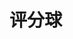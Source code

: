 # 评分球

<script>
    requirejs( [ '{{module}}' ], function( {{name}} ){
        JC.FCHART_PATH = '{{path}}';
    });
</script>

<style>
    dl.defDl dd{ margin: 10px auto; }
</style>

<dl class="defDl">
    <dt></dt>
    <dd>
        <div class="js_compFChart"
            chartScriptData="/script"
            chartWidth="200"
            chartHeight="200"
            >
            <script type="text/template">
                {
                    chart: {
                        type: 'rate' 
                    }, 
                    title: {
                        text:'浏览器使用份额'
                    },
                    subtitle: {
                        text: 'for PC'
                    }, 
                    series:[{
                        name: 'Browser share',
                        data: [
                            {
                                name: 'Firefox'
                                ,  y: 100
                                , style: { size: 40 }
                                , borderBgColor: 0xECECEC
                                , borderBgFillColor: 0xffffff
                                , dataBorderBgColor: 0xFEB556
                                , dataBorderBgFillColor: 0xFDF0F2
                            }
                        ]
                    }]
                    , radius: {
                        borderWidth: 10
                    }
                    , yAxis: {
                        maxvalue: 100
                    }
                    
                    , dataLabels: {
                        enabled: true
                        , format: '{0}%'
                    }

                    , tooltip: {
                        enabled: true
                        , pointFormat: '{0}%'
                    }
                }
            </script>
        </div>
    </dd>
    <dd>
        <div class="js_compFChart"
            chartScriptData="/script"
            chartWidth="200"
            chartHeight="200"
            >
            <script type="text/template">
                {
                    chart: {
                        type: 'rate' 
                    }, 
                    title: {
                        text:'浏览器使用份额'
                    },
                    subtitle: {
                        text: 'for PC'
                    }, 
                    series:[{
                        name: 'Browser share',
                        data: [
                            {
                                name: 'Firefox'
                                ,  y: 90
                                , style: { size: 40 }
                                , borderBgColor: 0xECECEC
                                , borderBgFillColor: 0xffffff
                                , dataBorderBgColor: 0xFEB556
                                , dataBorderBgFillColor: 0xFDF0F2
                            }
                        ]
                    }]
                    , radius: {
                        borderWidth: 10
                    }
                    , yAxis: {
                        maxvalue: 100
                    }
                    
                    , dataLabels: {
                        enabled: true
                        , format: '{0}%'
                    }

                    , tooltip: {
                        enabled: true
                        , pointFormat: '{0}%'
                    }
                }
            </script>
        </div>
    </dd>
    <dd>
        <div class="js_compFChart"
            chartScriptData="/script"
            chartWidth="200"
            chartHeight="200"
            >
            <script type="text/template">
                {
                    chart: {
                        type: 'rate' 
                    }, 
                    title: {
                        text:'浏览器使用份额'
                    },
                    subtitle: {
                        text: 'for PC'
                    }, 
                    series:[{
                        name: 'Browser share',
                        data: [
                            {
                                name: 'Firefox'
                                ,  y: 80
                                , style: { size: 40 }
                                , borderBgColor: 0xECECEC
                                , borderBgFillColor: 0xffffff
                                , dataBorderBgColor: 0xFEB556
                                , dataBorderBgFillColor: 0xFDF0F2
                            }
                        ]
                    }]
                    , radius: {
                        borderWidth: 10
                    }
                    , yAxis: {
                        maxvalue: 100
                    }
                    
                    , dataLabels: {
                        enabled: true
                        , format: '{0}%'
                    }

                    , tooltip: {
                        enabled: true
                        , pointFormat: '{0}%'
                    }
                }
            </script>
        </div>
    </dd>
    <dd>
        <div class="js_compFChart"
            chartScriptData="/script"
            chartWidth="200"
            chartHeight="200"
            >
            <script type="text/template">
                {
                    chart: {
                        type: 'rate' 
                    }, 
                    title: {
                        text:'浏览器使用份额'
                    },
                    subtitle: {
                        text: 'for PC'
                    }, 
                    series:[{
                        name: 'Browser share',
                        data: [
                            {
                                name: 'Firefox'
                                ,  y: 70
                                , style: { size: 40 }
                                , borderBgColor: 0xECECEC
                                , borderBgFillColor: 0xffffff
                                , dataBorderBgColor: 0xFEB556
                                , dataBorderBgFillColor: 0xFDF0F2
                            }
                        ]
                    }]
                    , radius: {
                        borderWidth: 10
                    }
                    , yAxis: {
                        maxvalue: 100
                    }
                    
                    , dataLabels: {
                        enabled: true
                        , format: '{0}%'
                    }

                    , tooltip: {
                        enabled: true
                        , pointFormat: '{0}%'
                    }
                }
            </script>
        </div>
    </dd>
    <dd>
        <div class="js_compFChart"
            chartScriptData="/script"
            chartWidth="200"
            chartHeight="200"
            >
            <script type="text/template">
                {
                    chart: {
                        type: 'rate' 
                    }, 
                    title: {
                        text:'浏览器使用份额'
                    },
                    subtitle: {
                        text: 'for PC'
                    }, 
                    series:[{
                        name: 'Browser share',
                        data: [
                            {
                                name: 'Firefox'
                                ,  y: 60
                                , style: { size: 40 }
                                , borderBgColor: 0xECECEC
                                , borderBgFillColor: 0xffffff
                                , dataBorderBgColor: 0xFEB556
                                , dataBorderBgFillColor: 0xFDF0F2
                            }
                        ]
                    }]
                    , radius: {
                        borderWidth: 10
                    }
                    , yAxis: {
                        maxvalue: 100
                    }
                    
                    , dataLabels: {
                        enabled: true
                        , format: '{0}%'
                    }

                    , tooltip: {
                        enabled: true
                        , pointFormat: '{0}%'
                    }
                }
            </script>
        </div>
    </dd>
    <dd>
        <div class="js_compFChart"
            chartScriptData="/script"
            chartWidth="200"
            chartHeight="200"
            >
            <script type="text/template">
                {
                    chart: {
                        type: 'rate' 
                    }, 
                    title: {
                        text:'浏览器使用份额'
                    },
                    subtitle: {
                        text: 'for PC'
                    }, 
                    series:[{
                        name: 'Browser share',
                        data: [
                            {
                                name: 'Firefox'
                                ,  y: 50
                                , style: { size: 40 }
                                , borderBgColor: 0xECECEC
                                , borderBgFillColor: 0xffffff
                                , dataBorderBgColor: 0xFEB556
                                , dataBorderBgFillColor: 0xFDF0F2
                            }
                        ]
                    }]
                    , radius: {
                        borderWidth: 10
                    }
                    , yAxis: {
                        maxvalue: 100
                    }
                    
                    , dataLabels: {
                        enabled: true
                        , format: '{0}%'
                    }

                    , tooltip: {
                        enabled: true
                        , pointFormat: '{0}%'
                    }
                }
            </script>
        </div>
    </dd>
    <dd>
        <div class="js_compFChart"
            chartScriptData="/script"
            chartWidth="200"
            chartHeight="200"
            >
            <script type="text/template">
                {
                    chart: {
                        type: 'rate' 
                    }, 
                    title: {
                        text:'浏览器使用份额'
                    },
                    subtitle: {
                        text: 'for PC'
                    }, 
                    series:[{
                        name: 'Browser share',
                        data: [
                            {
                                name: 'Firefox'
                                ,  y: 40
                                , style: { size: 40 }
                                , borderBgColor: 0xECECEC
                                , borderBgFillColor: 0xffffff
                                , dataBorderBgColor: 0xFEB556
                                , dataBorderBgFillColor: 0xFDF0F2
                            }
                        ]
                    }]
                    , radius: {
                        borderWidth: 10
                    }
                    , yAxis: {
                        maxvalue: 100
                    }
                    
                    , dataLabels: {
                        enabled: true
                        , format: '{0}%'
                    }

                    , tooltip: {
                        enabled: true
                        , pointFormat: '{0}%'
                    }
                }
            </script>
        </div>
    </dd>
    <dd>
        <div class="js_compFChart"
            chartScriptData="/script"
            chartWidth="200"
            chartHeight="200"
            >
            <script type="text/template">
                {
                    chart: {
                        type: 'rate' 
                    }, 
                    title: {
                        text:'浏览器使用份额'
                    },
                    subtitle: {
                        text: 'for PC'
                    }, 
                    series:[{
                        name: 'Browser share',
                        data: [
                            {
                                name: 'Firefox'
                                ,  y: 30
                                , style: { size: 40 }
                                , borderBgColor: 0xECECEC
                                , borderBgFillColor: 0xffffff
                                , dataBorderBgColor: 0xFEB556
                                , dataBorderBgFillColor: 0xFDF0F2
                            }
                        ]
                    }]
                    , radius: {
                        borderWidth: 10
                    }
                    , yAxis: {
                        maxvalue: 100
                    }
                    
                    , dataLabels: {
                        enabled: true
                        , format: '{0}%'
                    }

                    , tooltip: {
                        enabled: true
                        , pointFormat: '{0}%'
                    }
                }
            </script>
        </div>
    </dd>
    <dd>
        <div class="js_compFChart"
            chartScriptData="/script"
            chartWidth="200"
            chartHeight="200"
            >
            <script type="text/template">
                {
                    chart: {
                        type: 'rate' 
                    }, 
                    title: {
                        text:'浏览器使用份额'
                    },
                    subtitle: {
                        text: 'for PC'
                    }, 
                    series:[{
                        name: 'Browser share',
                        data: [
                            {
                                name: 'Firefox'
                                ,  y: 20
                                , style: { size: 40 }
                                , borderBgColor: 0xECECEC
                                , borderBgFillColor: 0xffffff
                                , dataBorderBgColor: 0xFEB556
                                , dataBorderBgFillColor: 0xFDF0F2
                            }
                        ]
                    }]
                    , radius: {
                        borderWidth: 10
                    }
                    , yAxis: {
                        maxvalue: 100
                    }
                    
                    , dataLabels: {
                        enabled: true
                        , format: '{0}%'
                    }

                    , tooltip: {
                        enabled: true
                        , pointFormat: '{0}%'
                    }
                }
            </script>
        </div>
    </dd>

    <dd>
        <div class="js_compFChart"
            chartScriptData="/script"
            chartWidth="200"
            chartHeight="200"
            >
            <script type="text/template">
                {
                    chart: {
                        type: 'rate' 
                    }, 
                    title: {
                        text:'浏览器使用份额'
                    },
                    subtitle: {
                        text: 'for PC'
                    }, 
                    series:[{
                        name: 'Browser share',
                        data: [
                            {
                                name: 'Firefox'
                                ,  y: 10
                                , style: { size: 40 }
                                , borderBgColor: 0xECECEC
                                , borderBgFillColor: 0xffffff
                                , dataBorderBgColor: 0xFEB556
                                , dataBorderBgFillColor: 0xFDF0F2
                            }
                        ]
                    }]
                    , radius: {
                        borderWidth: 10
                    }
                    , yAxis: {
                        maxvalue: 100
                    }
                    
                    , dataLabels: {
                        enabled: true
                        , format: '{0}%'
                    }

                    , tooltip: {
                        enabled: true
                        , pointFormat: '{0}%'
                    }
                }
            </script>
        </div>
    </dd>
    <dd>
        <div class="js_compFChart"
            chartScriptData="/script"
            chartWidth="200"
            chartHeight="200"
            >
            <script type="text/template">
                {
                    chart: {
                        type: 'rate' 
                    }, 
                    title: {
                        text:'浏览器使用份额'
                    },
                    subtitle: {
                        text: 'for PC'
                    }, 
                    series:[{
                        name: 'Browser share',
                        data: [
                            {
                                name: 'Firefox'
                                ,  y: 0
                                , style: { size: 40 }
                                , borderBgColor: 0xECECEC
                                , borderBgFillColor: 0xffffff
                                , dataBorderBgColor: 0xFEB556
                                , dataBorderBgFillColor: 0xFDF0F2
                            }
                        ]
                    }]
                    , radius: {
                        borderWidth: 10
                    }
                    , yAxis: {
                        maxvalue: 100
                    }
                    
                    , dataLabels: {
                        enabled: true
                        , format: '{0}%'
                    }

                    , tooltip: {
                        enabled: true
                        , pointFormat: '{0}%'
                    }
                }
            </script>
        </div>
    </dd>

    <dd>
        <div class="js_compFChart"
            chartScriptData="/script"
            chartWidth="600"
            chartHeight="500"
            >
            <script type="text/template">
                {
                    chart: {
                        type: 'rate' 
                    }, 
                    title: {
                        text:'浏览器使用份额'
                    },
                    subtitle: {
                        text: 'for PC'
                    }, 
                    series:[{
                        name: 'Browser share',
                        data: [
                            ['Firefox',   200.0]
                        ]
                    }]
                    , yAxis: {
                        maxvalue: 1000
                    }
                    ,offsetAngle: 0
                    , plotOptions: {
                        rate: {
                            dataLabels: {
                                enabled: false
                            }
                        }
                    }
                    , legend: {
                        enabled: false
                    }
                }
            </script>
        </div>
    </dd>

    <dd>
        <div class="js_compFChart"
            chartScriptData="/script"
            chartWidth="600"
            chartHeight="500"
            >
            <script type="text/template">
                {
                    chart: {
                        type: 'rate' 
                    }, 
                    title: {
                        text:'浏览器使用份额'
                    },
                    subtitle: {
                        text: 'for PC'
                    }, 
                    series:[{
                        name: 'Browser share',
                        data: [
                            ['Firefox',   .1]
                        ]
                    }]
                    , yAxis: {
                        maxvalue: 1
                    }
                    , plotOptions: {
                        rate: {
                            dataLabels: {
                                enabled: false
                            }
                        }
                    }
                    , legend: {
                        enabled: false
                    }
                }
            </script>
        </div>
    </dd>


</dl>

